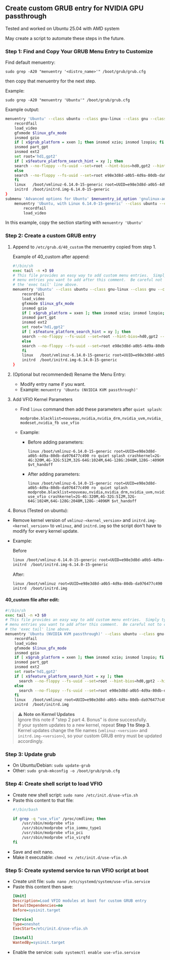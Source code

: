 ## Create custom GRUB entry for NVIDIA GPU passthrough

Tested and worked on Ubuntu 25.04 with AMD system

May create a script to automate these steps in the future.

### Step 1: Find and Copy Your GRUB Menu Entry to Customize
Find default menuentry:

`sudo grep -A20 "menuentry '<distro_name>'" /boot/grub/grub.cfg`

then copy that menuentry for the next step.


Example:

`sudo grep -A20 "menuentry 'Ubuntu'" /boot/grub/grub.cfg`

Example output:
```sh
menuentry 'Ubuntu' --class ubuntu --class gnu-linux --class gnu --class os $menuentry_id_option 'gnulinux-simple-e98e3d8d-a0b5-4d9a-80db-da976477c490' {
	recordfail
	load_video
	gfxmode $linux_gfx_mode
	insmod gzio
	if [ x$grub_platform = xxen ]; then insmod xzio; insmod lzopio; fi
	insmod part_gpt
	insmod ext2
	set root='hd1,gpt2'
	if [ x$feature_platform_search_hint = xy ]; then
	search --no-floppy --fs-uuid --set=root --hint-bios=hd0,gpt2 --hint-efi=hd0,gpt2 --hint-baremetal=ahci0,gpt2 --hint='hd1,gpt2'  e98e3d8d-a0b5-4d9a-80db-da976477c490
	else
	search --no-floppy --fs-uuid --set=root e98e3d8d-a0b5-4d9a-80db-da976477c490
	fi
	linux	/boot/vmlinuz-6.14.0-15-generic root=UUID=e98e3d8d-a0b5-4d9a-80db-da976477c490 ro  quiet splash crashkernel=2G-4G:320M,4G-32G:512M,32G-64G:1024M,64G-128G:2048M,128G-:4096M $vt_handoff
	initrd	/boot/initrd.img-6.14.0-15-generic
}
submenu 'Advanced options for Ubuntu' $menuentry_id_option 'gnulinux-advanced-e98e3d8d-a0b5-4d9a-80db-da976477c490' {
	menuentry 'Ubuntu, with Linux 6.14.0-15-generic' --class ubuntu --class gnu-linux --class gnu --class os $menuentry_id_option 'gnulinux-6.14.0-15-generic-advanced-e98e3d8d-a0b5-4d9a-80db-da976477c490' {
		recordfail
		load_video
```
In this example, copy the section starting with `menuentry 'Ubuntu'`


### Step 2: Create a custom GRUB entry
1. Append to `/etc/grub.d/40_custom` the menuentry copied from step 1.

	Example of 40_custom after append:
	```sh
	#!/bin/sh
	exec tail -n +3 $0
	# This file provides an easy way to add custom menu entries.  Simply type the
	# menu entries you want to add after this comment.  Be careful not to change
	# the 'exec tail' line above.
	menuentry 'Ubuntu' --class ubuntu --class gnu-linux --class gnu --class os $menuentry_id_option 'gnulinux-simple-e98e3d8d-a0b5-4d9a-80db-da976477c490' {
		recordfail
		load_video
		gfxmode $linux_gfx_mode
		insmod gzio
		if [ x$grub_platform = xxen ]; then insmod xzio; insmod lzopio; fi
		insmod part_gpt
		insmod ext2
		set root='hd1,gpt2'
		if [ x$feature_platform_search_hint = xy ]; then
		search --no-floppy --fs-uuid --set=root --hint-bios=hd0,gpt2 --hint-efi=hd0,gpt2 --hint-baremetal=ahci0,gpt2 --hint='hd1,gpt2'  e98e3d8d-a0b5-4d9a-80db-da976477c490
		else
		search --no-floppy --fs-uuid --set=root e98e3d8d-a0b5-4d9a-80db-da976477c490
		fi
		linux	/boot/vmlinuz-6.14.0-15-generic root=UUID=e98e3d8d-a0b5-4d9a-80db-da976477c490 ro  quiet splash crashkernel=2G-4G:320M,4G-32G:512M,32G-64G:1024M,64G-128G:2048M,128G-:4096M $vt_handoff
		initrd	/boot/initrd.img-6.14.0-15-generic
	}
	```
	
2. (Optional but recommended) Rename the Menu Entry:
	- Modify entry name if you want.
	- Example: `menuentry 'Ubuntu (NVIDIA KVM passthrough)'`
	
3. Add VFIO Kernel Parameters
	- Find `linux` command then add these parameters after `quiet splash`: 
	
		`modprobe.blacklist=nouveau,nvidia,nvidia_drm,nvidia_uvm,nvidia_modeset,nvidia_fb use_vfio`
	
	- Example:

		- Before adding parameters:

			```
			linux /boot/vmlinuz-6.14.0-15-generic root=UUID=e98e3d8d-a0b5-4d9a-80db-da976477c490 ro quiet splash crashkernel=2G-4G:320M,4G-32G:512M,32G-64G:1024M,64G-128G:2048M,128G-:4096M $vt_handoff
			```
		- After adding parameters:
			```
			linux /boot/vmlinuz-6.14.0-15-generic root=UUID=e98e3d8d-a0b5-4d9a-80db-da976477c490 ro  quiet splash modprobe.blacklist=nouveau,nvidia,nvidia_drm,nvidia_uvm,nvidia_modeset,nvidia_fb use_vfio crashkernel=2G-4G:320M,4G-32G:512M,32G-64G:1024M,64G-128G:2048M,128G-:4096M $vt_handoff
			```
4. Bonus (Tested on ubuntu):
- Remove kernel version of `vmlinuz-<kernel_version>` and `initrd.img-<kernel_version>` to `vmlinuz`, and `initrd.img` so the script don't have to modify for every kernel update.
- Example:

	Before
	```sh
	linux /boot/vmlinuz-6.14.0-15-generic root=UUID=e98e3d8d-a0b5-4d9a-80db-da976477c490 ro  quiet splash modprobe.blacklist=nouveau,nvidia,nvidia_drm,nvidia_uvm,nvidia_modeset,nvidia_fb use_vfio crashkernel=2G-4G:320M,4G-32G:512M,32G-64G:1024M,64G-128G:2048M,128G-:4096M $vt_handoff
	initrd	/boot/initrd.img-6.14.0-15-generic
	```
	After:
	```sh
	linux /boot/vmlinuz root=UUID=e98e3d8d-a0b5-4d9a-80db-da976477c490 ro  quiet splash modprobe.blacklist=nouveau,nvidia,nvidia_drm,nvidia_uvm,nvidia_modeset,nvidia_fb use_vfio crashkernel=2G-4G:320M,4G-32G:512M,32G-64G:1024M,64G-128G:2048M,128G-:4096M $vt_handoff
	initrd	/boot/initrd.img
	```

#### 40_custom file after edit:
```sh
#!/bin/sh
exec tail -n +3 $0
# This file provides an easy way to add custom menu entries.  Simply type the
# menu entries you want to add after this comment.  Be careful not to change
# the 'exec tail' line above.
menuentry 'Ubuntu (NVIDIA KVM passthrough)' --class ubuntu --class gnu-linux --class gnu --class os $menuentry_id_option 'gnulinux-simple-e98e3d8d-a0b5-4d9a-80db-da976477c490' {
	recordfail
	load_video
	gfxmode $linux_gfx_mode
	insmod gzio
	if [ x$grub_platform = xxen ]; then insmod xzio; insmod lzopio; fi
	insmod part_gpt
	insmod ext2
	set root='hd1,gpt2'
	if [ x$feature_platform_search_hint = xy ]; then
	  search --no-floppy --fs-uuid --set=root --hint-bios=hd0,gpt2 --hint-efi=hd0,gpt2 --hint-baremetal=ahci0,gpt2 --hint='hd1,gpt2'  e98e3d8d-a0b5-4d9a-80db-da976477c490
	else
	  search --no-floppy --fs-uuid --set=root e98e3d8d-a0b5-4d9a-80db-da976477c490
	fi
	linux	/boot/vmlinuz root=UUID=e98e3d8d-a0b5-4d9a-80db-da976477c490 ro  quiet splash modprobe.blacklist=nouveau,nvidia,nvidia_drm,nvidia_uvm,nvidia_modeset,nvidia_fb use_vfio crashkernel=2G-4G:320M,4G-32G:512M,32G-64G:1024M,64G-128G:2048M,128G-:4096M $vt_handoff
	initrd	/boot/initrd.img

```

> ⚠️ **Note on Kernel Updates**  
> Ignore this note if "step 2 part 4. Bonus" is done successfully.  
> If your system updates to a new kernel, repeat **Step 1 to Step 3**.  
> Kernel updates change the file names (`vmlinuz-<version>` and `initrd.img-<version>`), so your custom GRUB entry must be updated accordingly.


### Step 3: Update grub
- On Ubuntu/Debian: `sudo update-grub`
- Other: `sudo grub-mkconfig -o /boot/grub/grub.cfg`

### Step 4: Create shell script to load VFIO

- Create new shell script:
`sudo nano /etc/init.d/use-vfio.sh`
- Paste this content to that file:
	```sh
	#!/bin/bash

	if grep -q "use_vfio" /proc/cmdline; then
		/usr/sbin/modprobe vfio
		/usr/sbin/modprobe vfio_iommu_type1
		/usr/sbin/modprobe vfio_pci
		/usr/sbin/modprobe vfio_virqfd
	fi
	```
- Save and exit nano.
- Make it executable: `chmod +x /etc/init.d/use-vfio.sh`

### Step 5: Create systemd service to run VFIO script at boot
- Create unit file:
`sudo nano /etc/systemd/system/use-vfio.service`
- Paste this content then save:
	```ini
	[Unit]
	Description=Load VFIO modules at boot for custom GRUB entry
	DefaultDependencies=no
	Before=sysinit.target

	[Service]
	Type=oneshot
	ExecStart=/etc/init.d/use-vfio.sh

	[Install]
	WantedBy=sysinit.target
	```
- Enable the service:
	`sudo systemctl enable use-vfio.service`
